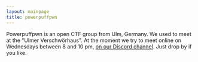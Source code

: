 ```yaml
---
layout: mainpage
title: powerpuffpwn 
---
```


Powerpuffpwn is an open CTF group from Ulm, Germany. We used to meet at the "Ulmer Verschwörhaus". At the moment we try to meet online on Wednesdays between 8 and 10 pm, [on our Discord channel](https://discord.gg/p5RJTeVA5F). Just drop by if you like.
